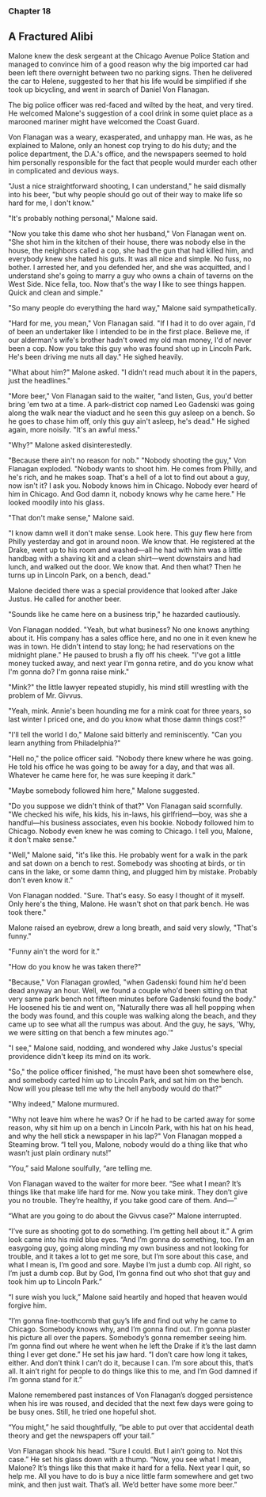 ### Chapter 18
## A Fractured Alibi

Malone knew the desk sergeant at the Chicago Avenue Police Station and managed to convince him of a good reason why the big imported car had been left there overnight between two no parking signs. Then he delivered the car to Helene, suggested to her that his life would be simplified if she took up bicycling, and went in search of Daniel Von Flanagan.

The big police officer was red-faced and wilted by the heat, and very tired. He welcomed Malone's suggestion of a cool drink in some quiet place as a marooned mariner might have welcomed the Coast Guard.

Von Flanagan was a weary, exasperated, and unhappy man. He was, as he explained to Malone, only an honest cop trying to do his duty; and the police department, the D.A.'s office, and the newspapers seemed to hold him personally responsible for the fact that people would murder each other in complicated and devious ways.

"Just a nice straightforward shooting, I can understand," he said dismally into his beer, "but why people should go out of their way to make life so hard for me, I don't know."

"It's probably nothing personal," Malone said.

"Now you take this dame who shot her husband," Von Flanagan went on. "She shot him in the kitchen of their house, there was nobody else in the house, the neighbors called a cop, she had the gun that had killed him, and everybody knew she hated his guts. It was all nice and simple. No fuss, no bother. I arrested her, and you defended her, and she was acquitted, and I understand she's going to marry a guy who owns a chain of taverns on the West Side. Nice fella, too. Now that's the way I like to see things happen. Quick and clean and simple."

"So many people do everything the hard way," Malone said sympathetically.

"Hard for me, you mean," Von Flanagan said. "If I had it to do over again, I'd of been an undertaker like I intended to be in the first place. Believe me, if our alderman's wife's brother hadn't owed my old man money, I'd of never been a cop. Now you take this guy who was found shot up in Lincoln Park. He's been driving me nuts all day." He sighed heavily.

"What about him?" Malone asked. "I didn't read much about it in the papers, just the headlines."

"More beer," Von Flanagan said to the waiter, "and listen, Gus, you'd better bring 'em two at a time. A park-district cop named Leo Gadenski was going along the walk near the viaduct and he seen this guy asleep on a bench. So he goes to chase him off, only this guy ain't asleep, he's dead." He sighed again, more noisily. "It's an awful mess."

"Why?" Malone asked disinterestedly.

"Because there ain't no reason for nob."
"Nobody shooting the guy," Von Flanagan exploded. "Nobody wants to shoot him. He comes from Philly, and he's rich, and he makes soap. That's a hell of a lot to find out about a guy, now isn't it? I ask you. Nobody knows him in Chicago. Nobody ever heard of him in Chicago. And God damn it, nobody knows why he came here." He looked moodily into his glass.

"That don't make sense," Malone said.

"I know damn well it don't make sense. Look here. This guy flew here from Philly yesterday and got in around noon. We know that. He registered at the Drake, went up to his room and washed—all he had with him was a little handbag with a shaving kit and a clean shirt—went downstairs and had lunch, and walked out the door. We know that. And then what? Then he turns up in Lincoln Park, on a bench, dead."

Malone decided there was a special providence that looked after Jake Justus. He called for another beer.

"Sounds like he came here on a business trip," he hazarded cautiously.

Von Flanagan nodded. "Yeah, but what business? No one knows anything about it. His company has a sales office here, and no one in it even knew he was in town. He didn't intend to stay long; he had reservations on the midnight plane." He paused to brush a fly off his cheek. "I've got a little money tucked away, and next year I'm gonna retire, and do you know what I'm gonna do? I'm gonna raise mink."

"Mink?" the little lawyer repeated stupidly, his mind still wrestling with the problem of Mr. Givvus.

"Yeah, mink. Annie's been hounding me for a mink coat for three years, so last winter I priced one, and do you know what those damn things cost?"

"I'll tell the world I do," Malone said bitterly and reminiscently. "Can you learn anything from Philadelphia?"

"Hell no," the police officer said. "Nobody there knew where he was going. He told his office he was going to be away for a day, and that was all. Whatever he came here for, he was sure keeping it dark."

"Maybe somebody followed him here," Malone suggested.

"Do you suppose we didn't think of that?" Von Flanagan said scornfully. "We checked his wife, his kids, his in-laws, his girlfriend—boy, was she a handful—his business associates, even his bookie. Nobody followed him to Chicago. Nobody even knew he was coming to Chicago. I tell you, Malone, it don't make sense."

"Well," Malone said, "it's like this. He probably went for a walk in the park and sat down on a bench to rest. Somebody was shooting at birds, or tin cans in the lake, or some damn thing, and plugged him by mistake. Probably don't even know it."

Von Flanagan nodded. "Sure. That's easy. So easy I thought of it myself. Only here's the thing, Malone. He wasn't shot on that park bench. He was took there."

Malone raised an eyebrow, drew a long breath, and said very slowly, "That's funny."

"Funny ain't the word for it."

"How do you know he was taken there?"

"Because," Von Flanagan growled, "when Gadenski found him he'd been dead anyway an hour. Well, we found a couple who'd been sitting on that very same park bench not fifteen minutes before Gadenski found the body." He loosened his tie and went on, "Naturally there was all hell popping when the body was found, and this couple was walking along the beach, and they came up to see what all the rumpus was about. And the guy, he says, 'Why, we were sitting on that bench a few minutes ago.'"

"I see," Malone said, nodding, and wondered why Jake Justus's special providence didn't keep its mind on its work.

"So," the police officer finished, "he must have been shot somewhere else, and somebody carted him up to Lincoln Park, and sat him on the bench. Now will you please tell me why the hell anybody would do that?"

"Why indeed," Malone murmured.

"Why not leave him where he was? Or if he had to be carted away for some reason, why sit him up on a bench in Lincoln Park, with his hat on his head, and why the hell stick a newspaper in his lap?" Von Flanagan mopped a
Steaming brow. “I tell you, Malone, nobody would do a thing like that who wasn’t just plain ordinary nuts!”

“You,” said Malone soulfully, “are telling me.

Von Flanagan waved to the waiter for more beer. “See what I mean? It’s things like that make life hard for me. Now you take mink. They don’t give you no trouble. They’re healthy, if you take good care of them. And—”

“What are you going to do about the Givvus case?” Malone interrupted.

“I’ve sure as shooting got to do something. I’m getting hell about it.” A grim look came into his mild blue eyes. “And I’m gonna do something, too. I’m an easygoing guy, going along minding my own business and not looking for trouble, and it takes a lot to get me sore, but I’m sore about this case, and what I mean is, I’m good and sore. Maybe I’m just a dumb cop. All right, so I’m just a dumb cop. But by God, I’m gonna find out who shot that guy and took him up to Lincoln Park.”

“I sure wish you luck,” Malone said heartily and hoped that heaven would forgive him.

“I’m gonna fine-toothcomb that guy’s life and find out why he came to Chicago. Somebody knows why, and I’m gonna find out. I’m gonna plaster his picture all over the papers. Somebody’s gonna remember seeing him. I’m gonna find out where he went when he left the Drake if it’s the last damn thing I ever get done.” He set his jaw hard. “I don’t care how long it takes, either. And don’t think I can’t do it, because I can. I’m sore about this, that’s all. It ain’t right for people to do things like this to me, and I’m God damned if I’m gonna stand for it.”

Malone remembered past instances of Von Flanagan’s dogged persistence when his ire was roused, and decided that the next few days were going to be busy ones. Still, he tried one hopeful shot.

“You might,” he said thoughtfully, “be able to put over that accidental death theory and get the newspapers off your tail.”

Von Flanagan shook his head. “Sure I could. But I ain’t going to. Not this case.” He set his glass down with a thump. “Now, you see what I mean, Malone? It’s things like this that make it hard for a fella. Next year I quit, so help me. All you have to do is buy a nice little farm somewhere and get two mink, and then just wait. That’s all. We’d better have some more beer.”

